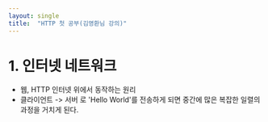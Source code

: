 ```yaml
---
layout: single
title:  "HTTP 첫 공부(김영환님 강의)"
---
```


# 1. 인터넷 네트워크

- 웹, HTTP 인터넷 위에서 동작하는 원리
- 클라이언트 -> 서버 로 'Hello World'를 전송하게 되면 중간에 많은 복잡한 일렬의 과정을 거치게 된다.
